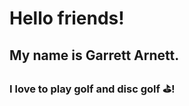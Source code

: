 

# Hello friends! 


## My name is Garrett Arnett.


### I love to play golf and disc golf :golf:!
